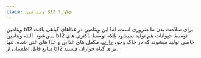 ```yaml
---
claim: ویتامین B12 چطور؟
---
```

ویتامین b12 برای سلامت بدن ما ضروری است، اما این ویتامین در غذاهای گیاهی یافت نمی‌شود. البته ویتامین b12 توسط حیوانات هم تولید نمیشود بلکه توسط باکتری های خاصی تولید میشوند که در خاک وجود [دارند].
مکمل های غذایی و غذا های غنی شده، تنها منابع قابل اطمینان از b12 برای گیاه خواران هستند.

[دارند]: https://pubmed.ncbi.nlm.nih.gov/29216732
